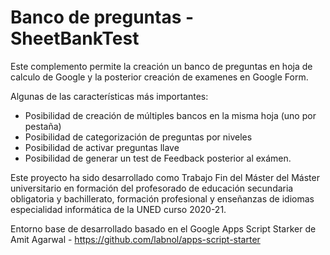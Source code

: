 # Banco de preguntas - SheetBankTest

Este complemento permite la creación un banco de preguntas en hoja de calculo de Google y la posterior creación de examenes en Google Form.

Algunas de las características más importantes:
 - Posibilidad de creación de múltiples bancos en la misma hoja (uno por pestaña)
 - Posibilidad de categorización de preguntas por niveles
 - Posibilidad de activar preguntas llave
 - Posibilidad de generar un test de Feedback posterior al exámen.

Este proyecto ha sido desarrollado como Trabajo Fin del Máster del Máster universitario en formación del profesorado de educación secundaria obligatoria y bachillerato, formación profesional y enseñanzas de idiomas especialidad informática de la UNED curso 2020-21.

Entorno base de desarrollado basado en el Google Apps Script Starker de Amit Agarwal - https://github.com/labnol/apps-script-starter
